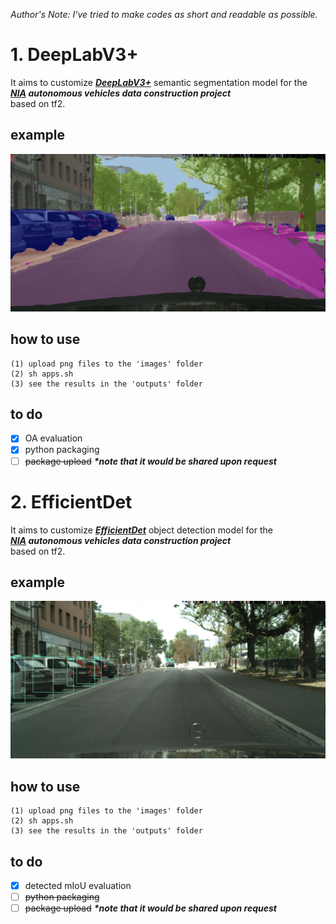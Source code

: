 *Author's Note: I've tried to make codes as short and readable as possible.*

# 1. DeepLabV3+
It aims to customize [***DeepLabV3+***](https://arxiv.org/abs/1802.02611) semantic segmentation model for the \
***[NIA](https://www.nia.or.kr/site/nia_kor/main.do) autonomous vehicles data construction project*** \
based on tf2.

## example
<p align="left">
    <img src="output.png" width=600></br>
</p>

## how to use
```
(1) upload png files to the 'images' folder
(2) sh apps.sh
(3) see the results in the 'outputs' folder
```

## to do
- [x] OA evaluation
- [x] python packaging
- [ ] ~~package upload~~ ***\*note that it would be shared upon request***

# 2. EfficientDet
It aims to customize [***EfficientDet***](https://arxiv.org/abs/1911.09070) object detection model for the \
***[NIA](https://www.nia.or.kr/site/nia_kor/main.do) autonomous vehicles data construction project*** \
based on tf2.

## example
<p align="left">
    <img src="0.jpg" width=600></br>
</p>

## how to use
```
(1) upload png files to the 'images' folder
(2) sh apps.sh
(3) see the results in the 'outputs' folder
```

## to do
- [x] detected mIoU evaluation
- [ ] ~~python packaging~~
- [ ] ~~package upload~~ ***\*note that it would be shared upon request***
